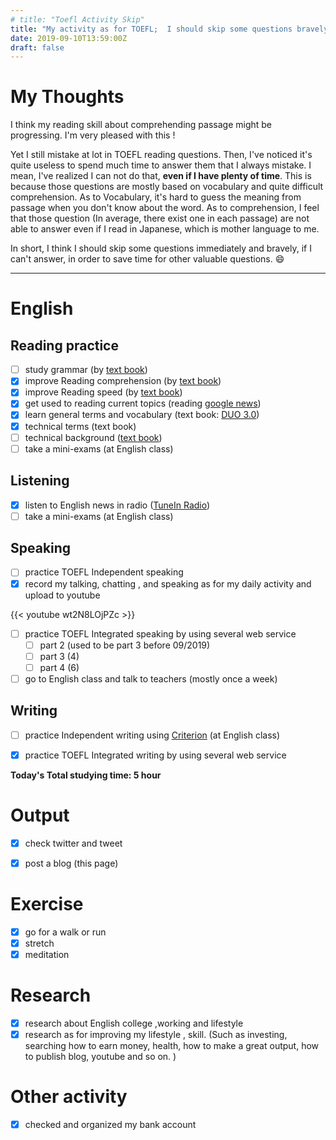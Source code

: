 ```yaml
---
# title: "Toefl Activity Skip"
title: "My activity as for TOEFL;  I should skip some questions bravely. 9/10/2019"
date: 2019-09-10T13:59:00Z
draft: false
---
```


# My Thoughts

I think my reading skill about comprehending passage might be progressing. I'm very pleased with this !

Yet I still mistake at lot in TOEFL reading questions.  Then, I've noticed it's quite useless to spend much time to answer them that I always mistake. I mean, I've realized I can not do that, **even if I have plenty of time**. This is because those questions are mostly based on vocabulary and quite difficult comprehension. As to Vocabulary, it's hard to guess the meaning from passage when you don't know about the word. As to comprehension, I feel that those question (In average, there exist one in each passage) are not able to answer even if I read in Japanese, which is mother language to me. 

In short, I think I should skip some questions immediately and bravely, if I can't answer, in order to save time for other valuable questions. 😄













------



# English

## Reading practice

- [ ] study grammar (by [text book](https://www.amazon.co.jp/dp/4896808371/))
- [x] improve Reading  comprehension (by [text book](https://www.amazon.co.jp/dp/4010323310/))
- [x] improve Reading speed (by [text book](https://www.amazon.co.jp/dp/4862902014/))
- [x] get used to reading current topics (reading [google news](https://news.google.com/))
- [x] learn general terms and  vocabulary (text book: [DUO 3.0](https://www.amazon.co.jp/dp/4900790052/))
- [x] technical terms (text book)
- [ ] technical background ([text book](https://www.amazon.co.jp/dp/B010F8HNT2/))
- [ ] take a mini-exams (at English class)

## Listening

- [x] listen to English news in radio ([TuneIn Radio](https://tunein.com))
- [ ] take a mini-exams (at English class)

## Speaking

- [ ] practice TOEFL Independent speaking
- [x] record my talking, chatting , and speaking as for my daily activity and upload to youtube

{{< youtube wt2N8LOjPZc >}}

- [ ] practice TOEFL Integrated speaking  by using several web service
  - [ ] part 2 (used to be part 3 before 09/2019)
  - [ ] part 3 (4)
  - [ ] part 4 (6)
- [ ] go to English class and talk to teachers (mostly once a week)

## Writing

- [ ] practice Independent writing using [Criterion](https://criterion.ets.org/criterion/default.aspx) (at English class)
- [x] practice TOEFL Integrated writing by using several web service



**Today's Total studying time:   5   hour**



# Output

- [x] check twitter and tweet
- [x] post a blog (this page)



# Exercise

- [x] go for a walk or run
- [x] stretch
- [x] meditation

# Research

- [x] research about English college ,working and lifestyle
- [x] research as for improving my lifestyle , skill. (Such as investing, searching how to earn money, health, how to make a great output, how to publish blog, youtube and so on. )

# Other activity

- [x] checked and organized my bank account

